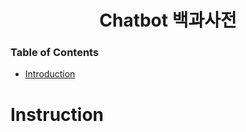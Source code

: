 # <div align="center">Chatbot 백과사전</div>

### Table of Contents

- [Introduction](https://github.com/tnals545/Final_PJT_6#instruction)

# Instruction

